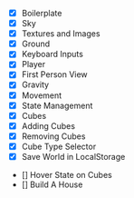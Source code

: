 - [x] Boilerplate
- [x] Sky
- [x] Textures and Images
- [x] Ground
- [x] Keyboard Inputs
- [x] Player
- [x] First Person View
- [x] Gravity
- [x] Movement
- [x] State Management
- [x] Cubes
- [x] Adding Cubes
- [x] Removing Cubes
- [x] Cube Type Selector
- [x] Save World in LocalStorage
- [] Hover State on Cubes
- [] Build A House
